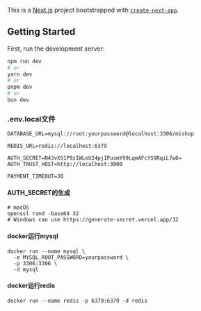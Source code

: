 This is a [Next.js](https://nextjs.org) project bootstrapped with [
`create-next-app`](https://nextjs.org/docs/app/api-reference/cli/create-next-app).

## Getting Started

First, run the development server:

```bash
npm run dev
# or
yarn dev
# or
pnpm dev
# or
bun dev
```


### .env.local文件
```
DATABASE_URL=mysql://root:yourpassword@localhost:3306/mishop

REDIS_URL=redis://localhost:6379

AUTH_SECRET=N43vXS1P9zIWLeU24pjIPusmY99LqmAFcYS9RqiL7w8=
AUTH_TRUST_HOST=http://localhost:3000

PAYMENT_TIMEOUT=30
```

#### AUTH_SECRET的生成
```
# macOS
openssl rand -base64 32
# Windows can use https://generate-secret.vercel.app/32
```

#### docker运行mysql
```
docker run --name mysql \                    
  -e MYSQL_ROOT_PASSWORD=yourpassword \
  -p 3306:3306 \
  -d mysql         
```

#### docker运行redis
```
docker run --name redis -p 6379:6379 -d redis
```